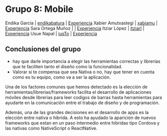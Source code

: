 # Grupo 8: Mobile

Endika García | [endikabatura](https://twitter.com/endikabatura) | [Experiencia](http://ftt.programania.net/experiencias/10.html)
Xabier Amutxastegi | [xabiamu](https://twitter.com/xabiamu) | [Experiencia](http://ftt.programania.net/experiencias/25.html)
Sara Ortega Muñoz | [](https://twitter.com/) | [Experiencia](http://ftt.programania.net/experiencias/37.html)
Itziar López | [itziarl](https://twitter.com/itziarl) | [Experiencia](http://ftt.programania.net/experiencias/45.html)
Usue Napal | [iusTo](https://twitter.com/iusTo) | [Experiencia](http://ftt.programania.net/experiencias/46.html)


## Conclusiones del grupo
- hay que darle importancia a elegir las herramientas correctas y librerías que te faciliten tanto el diseño como la funcionalidad.
- Valorar si te compensa que sea Nativa o no, hay que tener en cuenta como es tu equipo, como va a ser la aplicación.


Una de los factores comunes que hemos detectado es la elección de herramientas/librerias/frameworks facilita el desarrollo de aplicaciones móviles desde librerias para leer codigos de barras hasta herramientas para ayudarte en la comunicación entre el trabajo de diseño y de programación.

Además, una de las grandes decisiones en el desarrollo de apps es la elección entre nativa o hibrida. A esto ha ayudado la aparición de nuevos frameworks que estan en un paso intermedio entre hibridas tipo Cordova y las nativas como NativeScript o ReactNative.
